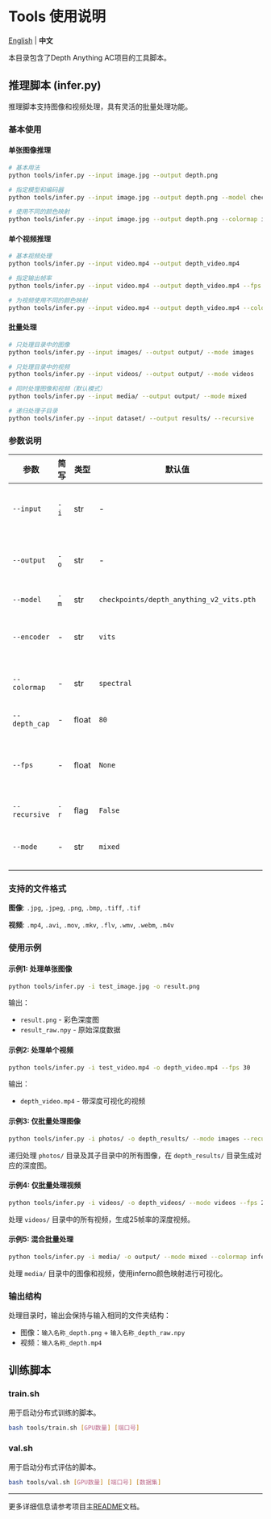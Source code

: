 # Tools 使用说明

[English](README.md) | **中文**

本目录包含了Depth Anything AC项目的工具脚本。

## 推理脚本 (infer.py)

推理脚本支持图像和视频处理，具有灵活的批量处理功能。

### 基本使用

#### 单张图像推理
```bash
# 基本用法
python tools/infer.py --input image.jpg --output depth.png

# 指定模型和编码器
python tools/infer.py --input image.jpg --output depth.png --model checkpoints/depth_anything_AC_vits.pth --encoder vits

# 使用不同的颜色映射
python tools/infer.py --input image.jpg --output depth.png --colormap inferno
```

#### 单个视频推理
```bash
# 基本视频处理
python tools/infer.py --input video.mp4 --output depth_video.mp4

# 指定输出帧率
python tools/infer.py --input video.mp4 --output depth_video.mp4 --fps 30

# 为视频使用不同的颜色映射
python tools/infer.py --input video.mp4 --output depth_video.mp4 --colormap spectral
```

#### 批量处理
```bash
# 只处理目录中的图像
python tools/infer.py --input images/ --output output/ --mode images

# 只处理目录中的视频
python tools/infer.py --input videos/ --output output/ --mode videos

# 同时处理图像和视频（默认模式）
python tools/infer.py --input media/ --output output/ --mode mixed

# 递归处理子目录
python tools/infer.py --input dataset/ --output results/ --recursive
```

### 参数说明

| 参数 | 简写 | 类型 | 默认值 | 说明 |
|------|------|------|--------|------|
| `--input` | `-i` | str | - | 输入图像/视频路径或目录 (必需) |
| `--output` | `-o` | str | - | 输出路径（文件或目录）(必需) |
| `--model` | `-m` | str | `checkpoints/depth_anything_v2_vits.pth` | 模型权重路径 |
| `--encoder` | - | str | `vits` | 编码器类型 (`vits`, `vitb`, `vitl`) |
| `--colormap` | - | str | `spectral` | 颜色映射 (`inferno`, `spectral`, `gray`) |
| `--depth_cap` | - | float | `80` | 深度值上限 |
| `--fps` | - | float | `None` | 输出视频帧率（默认使用输入视频帧率） |
| `--recursive` | `-r` | flag | `False` | 递归搜索子目录 |
| `--mode` | - | str | `mixed` | 处理模式 (`images`, `videos`, `mixed`) |

### 支持的文件格式

**图像**: `.jpg`, `.jpeg`, `.png`, `.bmp`, `.tiff`, `.tif`

**视频**: `.mp4`, `.avi`, `.mov`, `.mkv`, `.flv`, `.wmv`, `.webm`, `.m4v`

### 使用示例

#### 示例1: 处理单张图像
```bash
python tools/infer.py -i test_image.jpg -o result.png
```
输出：
- `result.png` - 彩色深度图
- `result_raw.npy` - 原始深度数据

#### 示例2: 处理单个视频
```bash
python tools/infer.py -i test_video.mp4 -o depth_video.mp4 --fps 30
```
输出：
- `depth_video.mp4` - 带深度可视化的视频

#### 示例3: 仅批量处理图像
```bash
python tools/infer.py -i photos/ -o depth_results/ --mode images --recursive
```
递归处理 `photos/` 目录及其子目录中的所有图像，在 `depth_results/` 目录生成对应的深度图。

#### 示例4: 仅批量处理视频
```bash
python tools/infer.py -i videos/ -o depth_videos/ --mode videos --fps 25
```
处理 `videos/` 目录中的所有视频，生成25帧率的深度视频。

#### 示例5: 混合批量处理
```bash
python tools/infer.py -i media/ -o output/ --mode mixed --colormap inferno
```
处理 `media/` 目录中的图像和视频，使用inferno颜色映射进行可视化。

### 输出结构

处理目录时，输出会保持与输入相同的文件夹结构：
- 图像：`输入名称_depth.png` + `输入名称_depth_raw.npy`
- 视频：`输入名称_depth.mp4`

## 训练脚本

### train.sh
用于启动分布式训练的脚本。

```bash
bash tools/train.sh [GPU数量] [端口号]
```

### val.sh  
用于启动分布式评估的脚本。

```bash
bash tools/val.sh [GPU数量] [端口号] [数据集]
```

---

更多详细信息请参考项目主[README](../README_zh.md)文档。 
